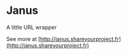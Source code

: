 # Janus
A little URL wrapper

See more at [http://janus.shareyourproject.fr](http://janus.shareyourproject.fr)
